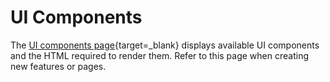 # UI Components

The [UI components page](https://repo.aptrust.org/ui_components){target=_blank} displays available UI components and the HTML required to render them. Refer to this page when creating new features or pages.
